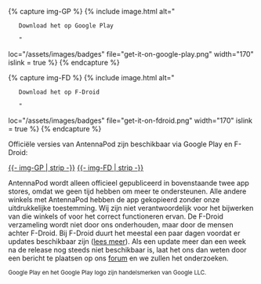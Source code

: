 {% capture img-GP %} {% include image.html alt="

       Download het op Google Play

       "

loc="/assets/images/badges" file="get-it-on-google-play.png" width="170" islink = true %} {% endcapture %}

{% capture img-FD %} {% include image.html alt="

       Download het op F-Droid

       "

loc="/assets/images/badges" file="get-it-on-fdroid.png" width="170" islink = true %} {% endcapture %}

Officiële versies van AntennaPod zijn beschikbaar via Google Play en F-Droid:

<a href="https://play.google.com/store/apps/details?id=de.danoeh.antennapod" target="_blank">{{- img-GP | strip -}}</a> <a href="https://f-droid.org/packages/de.danoeh.antennapod" target="_blank">{{- img-FD | strip -}}</a>

AntennaPod wordt alleen officieel gepubliceerd in bovenstaande twee app stores, omdat we geen tijd hebben om meer te ondersteunen. Alle andere winkels met AntennaPod hebben de app gekopieerd zonder onze uitdrukkelijke toestemming. Wij zijn niet verantwoordelijk voor het bijwerken van die winkels of voor het correct functioneren ervan. De F-Droid verzameling wordt niet door ons onderhouden, maar door de mensen achter F-Droid. Bij F-Droid duurt het meestal een paar dagen voordat er updates beschikbaar zijn ([lees meer](/documentatie/algemeen/f-droid)). Als een update meer dan een week na de release nog steeds niet beschikbaar is, laat het ons dan weten door een bericht te plaatsen op ons [forum](https://forum.antennapod.org/) en we zullen het onderzoeken.

<small>Google Play en het Google Play logo zijn handelsmerken van Google LLC.</small>
